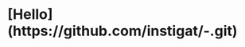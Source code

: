 <!DOCTYPE html>
<html>
<body>

<h1>[Hello](https://github.com/instigat/-.git)</h1>

<p></p>

</body>
</html>
